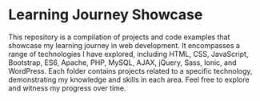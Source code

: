 # Learning Journey Showcase
 This repository is a compilation of projects and code examples that showcase my learning journey in web development. It encompasses a range of technologies I have explored, including HTML, CSS, JavaScript, Bootstrap, ES6, Apache, PHP, MySQL, AJAX, jQuery, Sass, Ionic, and WordPress. Each folder contains projects related to a specific technology, demonstrating my knowledge and skills in each area. Feel free to explore and witness my progress over time.
